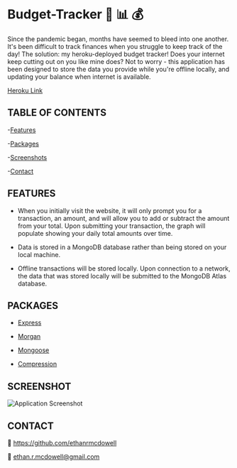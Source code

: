 # Budget-Tracker :money_with_wings: :bar_chart: :moneybag:

Since the pandemic began, months have seemed to bleed into one another. It's been difficult to track finances when you struggle to keep track of the day! The solution: my heroku-deployed budget tracker! Does your internet keep cutting out on you like mine does? Not to worry - this application has been designed to store the data you provide while you're offline locally, and updating your balance when internet is available.

[Heroku Link](https://desolate-bastion-02201.herokuapp.com/)

## TABLE OF CONTENTS

-[Features](#Features)

-[Packages](#Packages)

-[Screenshots](#Screenshot)

-[Contact](#Contact)

## FEATURES

- When you initially visit the website, it will only prompt you for a transaction, an amount, and will allow you to add or subtract the amount from your total. Upon submitting your transaction, the graph will populate showing your daily total amounts over time.

- Data is stored in a MongoDB database rather than being stored on your local machine.

- Offline transactions will be stored locally. Upon connection to a network, the data that was stored locally will be submitted to the MongoDB Atlas database.

## PACKAGES

- [Express](https://www.npmjs.com/package/express)

- [Morgan](https://www.npmjs.com/package/morgan)

- [Mongoose](https://www.npmjs.com/package/mongoose)

- [Compression](https://www.npmjs.com/package/compression)

## SCREENSHOT

![Application Screenshot]()

## CONTACT

:link: https://github.com/ethanrmcdowell
  
:e-mail: ethan.r.mcdowell@gmail.com